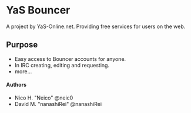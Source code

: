 # YaS Bouncer

A project by YaS-Online.net. Providing free services for users on the web.

## Purpose

-   Easy access to Bouncer accounts for anyone.
-   In IRC creating, editing and requesting.
-   more...

#### Authors

-   Nico H. "Neico" @neic0
-   David M. "nanashiRei" @nanashiRei